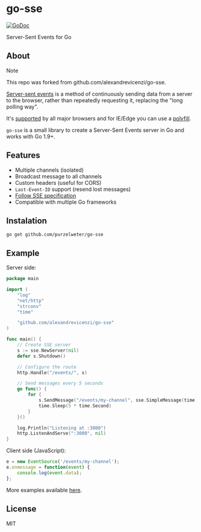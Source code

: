 # go-sse

[![GoDoc](https://godoc.org/github.com/purzelweter/go-sse?status.svg)](http://godoc.org/github.com/purzelweter/go-sse)

Server-Sent Events for Go

## About

> [!NOTE]
> This repo was forked from github.com/alexandrevicenzi/go-sse.

[Server-sent events](http://www.html5rocks.com/en/tutorials/eventsource/basics/) is a method of continuously sending data from a server to the browser, rather than repeatedly requesting it, replacing the "long polling way".

It's [supported](http://caniuse.com/#feat=eventsource) by all major browsers and for IE/Edge you can use a [polyfill](https://github.com/Yaffle/EventSource).

`go-sse` is a small library to create a Server-Sent Events server in Go and works with Go 1.9+.

## Features

- Multiple channels (isolated)
- Broadcast message to all channels
- Custom headers (useful for CORS)
- `Last-Event-ID` support (resend lost messages)
- [Follow SSE specification](https://html.spec.whatwg.org/multipage/comms.html#server-sent-events)
- Compatible with multiple Go frameworks

## Instalation

`go get github.com/purzelweter/go-sse`

## Example

Server side:

```go
package main

import (
    "log"
    "net/http"
    "strconv"
    "time"

    "github.com/alexandrevicenzi/go-sse"
)

func main() {
    // Create SSE server
    s := sse.NewServer(nil)
    defer s.Shutdown()

    // Configure the route
    http.Handle("/events/", s)

    // Send messages every 5 seconds
    go func() {
        for {
            s.SendMessage("/events/my-channel", sse.SimpleMessage(time.Now().Format("2006/02/01/ 15:04:05")))
            time.Sleep(5 * time.Second)
        }
    }()

    log.Println("Listening at :3000")
    http.ListenAndServe(":3000", nil)
}
```

Client side (JavaScript):

```js
e = new EventSource('/events/my-channel');
e.onmessage = function(event) {
    console.log(event.data);
};
```

More examples available [here](https://github.com/purzelweter/go-sse/tree/master/_examples).

## License

MIT
